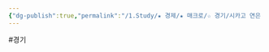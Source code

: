 ```yaml
---
{"dg-publish":true,"permalink":"/1.Study/★ 경제/★ 매크로/☆ 경기/시카고 연은 국가활동지수/시카고 연은 국가활동지수/","created":"2024-11-20T21:02:27.037+09:00","updated":"2025-06-03T20:07:19.692+09:00"}
---
```


#경기 
